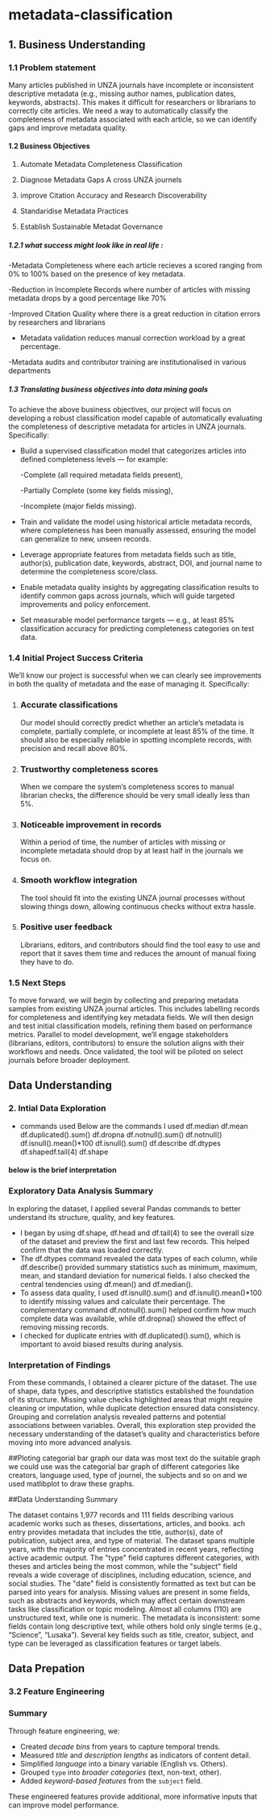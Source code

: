 # metadata-classification
## 1. Business Understanding

### 1.1 Problem statement
Many articles published in UNZA journals have incomplete or inconsistent descriptive metadata (e.g., missing author names, publication dates, keywords, abstracts). This makes it difficult for researchers or librarians to correctly cite articles. We need a way to automatically classify the completeness of metadata associated with each article, so we can identify gaps and improve metadata quality.

#### 1.2 Business Objectives
1. Automate Metadata Completeness Classification

 2. Diagnose Metadata Gaps A cross UNZA journels

 3. improve Citation Accuracy and Research Discoverability

 4. Standaridise Metadata Practices

 5. Establish Sustainable Metadat Governance

##### 1.2.1 what success might look like in real life :
-Metadata Completeness where each article recieves a scored ranging from 0% to 100% based on the presence of key metadata.

-Reduction in Incomplete Records where number of articles with missing metadata drops by a good percentage like 70%

-Improved Citation Quality where there is a great reduction in citation errors by researchers and librarians 

- Metadata validation reduces manual correction workload by a great percentage.

-Metadata audits and contributor training are institutionalised in various departments

 ##### 1.3 Translating business objectives into data mining goals 
To achieve the above business objectives, our project will focus on developing a robust classification model capable of automatically evaluating the completeness of descriptive metadata for articles in UNZA journals. Specifically:
- Build a supervised classification model that categorizes articles into defined completeness levels — for example:

  -Complete (all required metadata fields present),

  -Partially Complete (some key fields missing),

  -Incomplete (major fields missing).
- Train and validate the model using historical article metadata records, where completeness has been manually assessed, ensuring the model can generalize to new, unseen records.
- Leverage appropriate features from metadata fields such as title, author(s), publication date, keywords, abstract, DOI, and journal name to determine the completeness score/class.
- Enable metadata quality insights by aggregating classification results to identify common gaps across journals, which will guide targeted improvements and policy enforcement.
- Set measurable model performance targets — e.g., at least 85% classification accuracy for predicting completeness categories on test data.



### 1.4 Initial Project Success Criteria
We’ll know our project is successful when we can clearly see improvements in both the quality of metadata and the ease of managing it. Specifically:

1. ### Accurate classifications
   Our model should correctly predict whether an article’s metadata is complete, partially complete, or incomplete at least 85% of the time. It should also be especially reliable in spotting incomplete records, with precision and recall above 80%.

2. ### Trustworthy completeness scores 
   When we compare the system’s completeness scores to manual librarian checks, the difference should be very small ideally less than 5%.

3. ### Noticeable improvement in records  
   Within a period of time, the number of articles with missing or incomplete metadata should drop by at least half in the journals we focus on.

4. ### Smooth workflow integration  
   The tool should fit into the existing UNZA journal processes without slowing things down, allowing continuous checks without extra hassle.

5. ### Positive user feedback  
   Librarians, editors, and contributors should find the tool easy to use and report that it saves them time and reduces the amount of manual fixing they have to do.

### 1.5 Next Steps
To move forward, we will begin by collecting and preparing metadata samples from existing UNZA journal articles. This includes labelling records for completeness and identifying key metadata fields. We will then design and test initial classification models, refining them based on performance metrics. Parallel to model development, we’ll engage stakeholders (librarians, editors, contributors) to ensure the solution aligns with their workflows and needs. Once validated, the tool will be piloted on select journals before broader deployment.
## Data Understanding
### 2. Intial Data Exploration 
- commands used 
    Below are the commands I used 
    df.median 
    df.mean 
    df.duplicated().sum() 
    df.dropna 
    df.notnull().sum() 
    df.notnull() 
    df.isnull().mean()*100 
    df.isnull().sum() 
    df.describe 
    df.dtypes 
    df.shapedf.tail(4) 
    df.shape

#### below is the brief interpretation 
### Exploratory Data Analysis Summary

In exploring the dataset, I applied several Pandas commands to better understand its structure, quality, and key features.

- I began by using df.shape, df.head and df.tail(4) to see the overall size of the dataset and preview the first and last few records. This helped confirm that the data was loaded correctly.  
- The df.dtypes command revealed the data types of each column, while df.describe() provided summary statistics such as minimum, maximum, mean, and standard deviation for numerical fields. I also checked the central tendencies using df.mean() and df.median().  
- To assess data quality, I used df.isnull().sum() and df.isnull().mean()*100 to identify missing values and calculate their percentage. The complementary command df.notnull().sum() helped confirm how much complete data was available, while df.dropna() showed the effect of removing missing records.  
- I checked for duplicate entries with df.duplicated().sum(), which is important to avoid biased results during analysis.

### Interpretation of Findings

From these commands, I obtained a clearer picture of the dataset. The use of shape, data types, and descriptive statistics established the foundation of its structure. Missing value checks highlighted areas that might require cleaning or imputation, while duplicate detection ensured data consistency. Grouping and correlation analysis revealed patterns and potential associations between variables. Overall, this exploration step provided the necessary understanding of the dataset’s quality and characteristics before moving into more advanced analysis.

##Ploting categorial bar graph
our data was most text do the suitable graph we could use was the categorial bar graph of different categories like creators, language used, type of journel, the subjects and so on and we used matlibplot to draw these graphs.

##Data Understanding Summary

The dataset contains 1,977 records and 111 fields describing various academic works such as theses, dissertations, articles, and books. ach entry provides metadata that includes the title, author(s), date of publication, subject area, and type of material. The dataset spans multiple years, with the majority of entries concentrated in recent years, reflecting active academic output. The "type" field captures different categories, with theses and articles being the most common, while the "subject" field reveals a wide coverage of disciplines, including education, science, and social studies. The "date" field is consistently formatted as text but can be parsed into years for analysis. Missing values are present in some fields, such as abstracts and keywords, which may affect certain downstream tasks like classification or topic modeling. Almost all columns (110) are unstructured text, while one is numeric. The metadata is inconsistent: some fields contain long descriptive text, while others hold only single terms (e.g., “Science”, “Lusaka”). Several key fields such as title, creator, subject, and type can be leveraged as classification features or target labels.

## Data Prepation

### 3.2 Feature Engineering

### Summary
Through feature engineering, we:
- Created *decade bins* from years to capture temporal trends.  
- Measured *title* and *description lengths* as indicators of content detail.  
- Simplified *language* into a binary variable (English vs. Others).  
- Grouped `type` into *broader categories* (text, non-text, other).  
- Added *keyword-based features* from the `subject` field.  

These engineered features provide additional, more informative inputs that can improve model performance.



